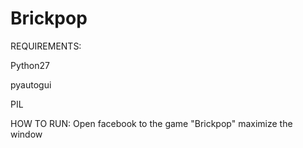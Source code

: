 # Brickpop

REQUIREMENTS:

Python27

pyautogui

PIL

HOW TO RUN:
Open facebook to the game "Brickpop"
maximize the window

